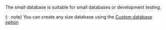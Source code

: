 The small database is suitable for small databases or development testing.

{: .note}
You can create any size database using the [Custom database option](/docs/cloud/cloud-databases/cloud-db-manage#create-custom-database)
